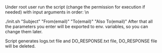 Under root user run the script (change the permission for execution if needed) with input arguments in order: \n

./init.sh "Subject" "From(email)" "To(email)" "Also To(email)"
After that all the parameters you enter will be exported to env. variables, so you can change them later.

Script generates logs.txt file and DO_RESPONSE.txt file, DO_RESPONSE file will be deleted.
